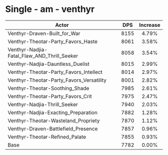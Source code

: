 # Single - am - venthyr
| Actor | DPS | Increase |
|---|:---:|:---:|
|Venthyr-Draven-Built_for_War|8155|4.79%|
|Venthyr-Theotar-Party_Favors_Haste|8061|3.58%|
|Venthyr-Nadjia-Fatal_Flaw_AND_Thrill_Seeker|8058|3.54%|
|Venthyr-Nadjia-Dauntless_Duelist|8015|2.99%|
|Venthyr-Theotar-Party_Favors_Intellect|8014|2.97%|
|Venthyr-Theotar-Party_Favors_Versatility|8001|2.82%|
|Venthyr-Theotar-Soothing_Shade|7985|2.61%|
|Venthyr-Theotar-Party_Favors_Crit|7975|2.47%|
|Venthyr-Nadjia-Thrill_Seeker|7940|2.03%|
|Venthyr-Nadjia-Exacting_Preparation|7882|1.28%|
|Venthyr-Theotar-Wasteland_Propriety|7870|1.12%|
|Venthyr-Draven-Battlefield_Presence|7857|0.96%|
|Venthyr-Theotar-Refined_Palate|7855|0.93%|
|Base|7782|0.00%|
